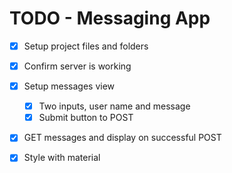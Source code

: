 # TODO - Messaging App
- [x] Setup project files and folders
- [x] Confirm server is working
- [x] Setup messages view
    - [x] Two inputs, user name and message
    - [x] Submit button to POST
- [x] GET messages and display on successful POST

- [x] Style with material